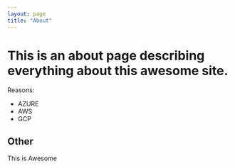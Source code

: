 ```yaml
---
layout: page
title: "About"
---
```


# This is an about page describing everything about this awesome site.

Reasons:
- AZURE
- AWS
- GCP

## Other 
This is Awesome

